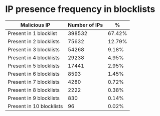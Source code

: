# IP presence frequency in blocklists
| Malicious IP | Number of IPs | % |
|----|----|----|
| Present in 1 blocklist | 398532 | 67.42% |
| Present in 2 blocklists | 75632 | 12.79% |
| Present in 3 blocklists | 54268 | 9.18% |
| Present in 4 blocklists | 29238 | 4.95% |
| Present in 5 blocklists | 17441 | 2.95% |
| Present in 6 blocklists | 8593 | 1.45% |
| Present in 7 blocklists | 4280 | 0.72% |
| Present in 8 blocklists | 2222 | 0.38% |
| Present in 9 blocklists | 830 | 0.14% |
| Present in 10 blocklists | 96 | 0.02% |
